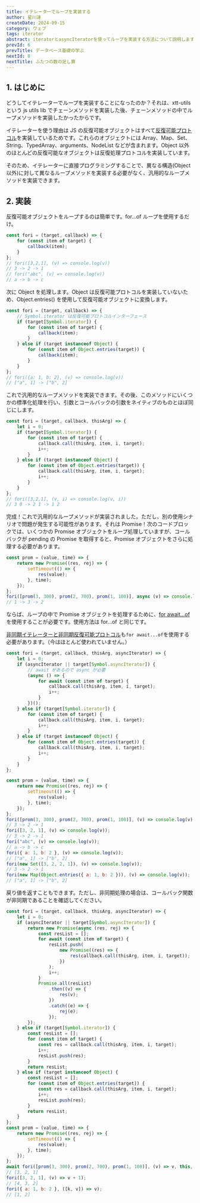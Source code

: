 ```yaml
---
title: イテレーターでループを実装する
author: 星川漣
createDate: 2024-09-15
category: ウェブ
tags: iterator
abstract: iteratorとasyncIteratorを使ってループを実装する方法について説明します。
prevId: 6
prevTitle: データベース基礎の学ぶ
nextId: 8
nextTitle: ふたつの数の足し算
---
```


## 1. はじめに

どうしてイテレーターでループを実装することになったのか？それは、xtt-utils という js utils lib でチェーンメソッドを実装した後、チェーンメソッドの中でループメソッドを実装したかったからです。

イテレーターを使う理由は JS の反復可能オブジェクトはすべて[反復可能プロトコル](https://developer.mozilla.org/ja/docs/Web/JavaScript/Reference/Iteration_protocols)を実装しているためです。これらのオブジェクトには Array、Map、Set、String、TypedArray、arguments、NodeList などが含まれます。Object 以外のほとんどの反復可能なオブジェクトは反復処理プロトコルを実装しています。

そのため、イテレーターに直接プログラミングすることで、異なる構造(Object 以外)に対して異なるループメソッドを実装する必要がなく、汎用的なループメソッドを実装できます。

## 2. 実装

反復可能オブジェクトをループするのは簡単です。for...of ループを使用するだけ。

```js
const fori = (target, callback) => {
	for (const item of target) {
		callback(item);
	}
};
// fori([3,2,1], (v) => console.log(v))
// 3 -> 2 -> 1
// fori("abc", (v) => console.log(v))
// a -> b -> c
```

次に Object を処理します。Object は反復可能プロトコルを実装していないため、Object.entries() を使用して反復可能オブジェクトに変換します。

```js
const fori = (target, callback) => {
	// Symbol.iterator は反復可能プロトコルインターフェース
	if (target[Symbol.iterator]) {
		for (const item of target) {
			callback(item);
		}
	} else if (target instanceof Object) {
		for (const item of Object.entries(target)) {
			callback(item);
		}
	}
};
// fori({a: 1, b: 2}, (v) => console.log(v))
// ["a", 1] -> ["b", 2]
```

これで汎用的なループメソッドを実装できます。その後、このメソッドにいくつかの標準化処理を行い、引数とコールバックの引数をネイティブのものとほぼ同じにします。

```js
const fori = (target, callback, thisArg) => {
	let i = 0;
	if (target[Symbol.iterator]) {
		for (const item of target) {
			callback.call(thisArg, item, i, target);
			i++;
		}
	} else if (target instanceof Object) {
		for (const item of Object.entries(target)) {
			callback.call(thisArg, item, i, target);
			i++;
		}
	}
};
// fori([3,2,1], (v, i) => console.log(v, i))
// 3 0 -> 2 1 -> 1 2
```

完成！これで汎用的なループメソッドが実装されました。ただし、別の使用シナリオで問題が発生する可能性があります。それは Promise！次のコードブロックでは、いくつかの Promise オブジェクトをループ処理していますが、コールバックが pending の Promise を取得すると、Promise オブジェクトをさらに処理する必要があります。

```js
const prom = (value, time) => {
	return new Promise((res, rej) => {
		setTimeout(() => {
			res(value);
		}, time);
	});
};
fori([prom(3, 300), prom(2, 700), prom(1, 100)], async (v) => console.log(await v));
// 1 -> 3 -> 2
```

ならば、ループの中で Promise オブジェクトを処理するために、[for await...of](https://developer.mozilla.org/ja/docs/Web/JavaScript/Reference/Statements/for-await...of)を使用することが必要です。使用方法は for...of と同じです。

[非同期イテレーターと非同期反復可能プロトコル](https://developer.mozilla.org/ja/docs/Web/JavaScript/Reference/Iteration_protocols#%E9%9D%9E%E5%90%8C%E6%9C%9F%E3%82%A4%E3%83%86%E3%83%AC%E3%83%BC%E3%82%BF%E3%83%BC%E3%81%A8%E9%9D%9E%E5%90%8C%E6%9C%9F%E5%8F%8D%E5%BE%A9%E5%8F%AF%E8%83%BD%E3%83%97%E3%83%AD%E3%83%88%E3%82%B3%E3%83%AB)も`for await...of`を使用する必要があります。（今はほとんど使われていません。）

```js
const fori = (target, callback, thisArg, asyncIterator) => {
	let i = 0;
	if (asyncIterator || target[Symbol.asyncIterator]) {
		// await があるので async が必要
		(async () => {
			for await (const item of target) {
				callback.call(thisArg, item, i, target);
				i++;
			}
		})();
	} else if (target[Symbol.iterator]) {
		for (const item of target) {
			callback.call(thisArg, item, i, target);
			i++;
		}
	} else if (target instanceof Object) {
		for (const item of Object.entries(target)) {
			callback.call(thisArg, item, i, target);
			i++;
		}
	}
};

const prom = (value, time) => {
	return new Promise((res, rej) => {
		setTimeout(() => {
			res(value);
		}, time);
	});
};
fori([prom(3, 300), prom(2, 700), prom(1, 100)], (v) => console.log(v), this, true);
// 3 -> 2 -> 1
fori([3, 2, 1], (v) => console.log(v));
// 3 -> 2 -> 1
fori("abc", (v) => console.log(v));
// a -> b -> c
fori({ a: 1, b: 2 }, (v) => console.log(v));
// ["a", 1] -> ["b", 2]
fori(new Set([3, 2, 2, 1]), (v) => console.log(v));
// 3 -> 2 -> 1
fori(new Map(Object.entries({ a: 1, b: 2 })), (v) => console.log(v));
// ["a", 1] -> ["b", 2]
```

戻り値を返すこともできます。ただし、非同期処理の場合は、コールバック関数が非同期であることを確認してください。

```js
const fori = (target, callback, thisArg, asyncIterator) => {
	let i = 0;
	if (asyncIterator || target[Symbol.asyncIterator]) {
		return new Promise(async (res, rej) => {
			const resList = [];
			for await (const item of target) {
				resList.push(
					new Promise((res) => {
						res(callback.call(thisArg, item, i, target));
					})
				);
				i++;
			}
			Promise.all(resList)
				.then((v) => {
					res(v);
				})
				.catch((e) => {
					rej(e);
				});
		});
	} else if (target[Symbol.iterator]) {
		const resList = [];
		for (const item of target) {
			const res = callback.call(thisArg, item, i, target);
			i++;
			resList.push(res);
		}
		return resList;
	} else if (target instanceof Object) {
		const resList = [];
		for (const item of Object.entries(target)) {
			const res = callback.call(thisArg, item, i, target);
			i++;
			resList.push(res);
		}
		return resList;
	}
};
const prom = (value, time) => {
	return new Promise((res, rej) => {
		setTimeout(() => {
			res(value);
		}, time);
	});
};
await fori([prom(3, 300), prom(2, 700), prom(1, 100)], (v) => v, this, true);
// [3, 2, 1]
fori([3, 2, 1], (v) => v + 1);
// [4, 3, 2]
fori({ a: 1, b: 2 }, ([k, v]) => v);
// [1, 2]
```
